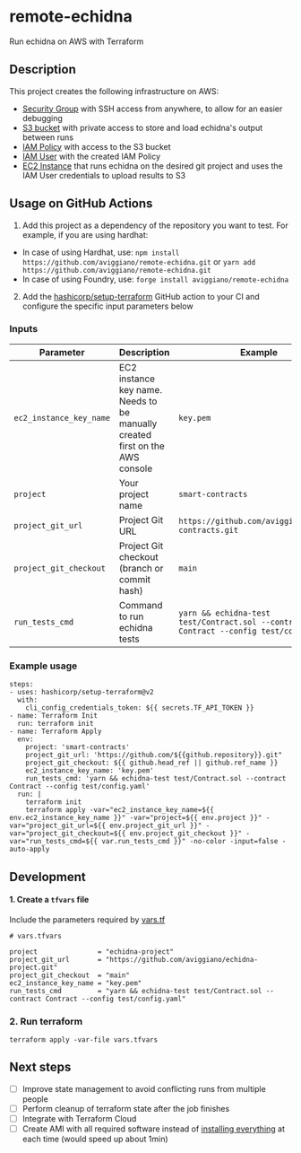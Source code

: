 # remote-echidna

Run echidna on AWS with Terraform

## Description

This project creates the following infrastructure on AWS:

- [Security Group](./terraform/security_group.tf) with SSH access from anywhere, to allow for an easier debugging
- [S3 bucket](./terraform/s3_bucket.tf) with private access to store and load echidna's output between runs
- [IAM Policy](./terraform/iam_user.tf) with access to the S3 bucket
- [IAM User](./terraform/iam_user.tf) with the created IAM Policy
- [EC2 Instance](./terraform/ec2_instance.tf) that runs echidna on the desired git project and uses the IAM User credentials to upload results to S3

## Usage on GitHub Actions

1. Add this project as a dependency of the repository you want to test. For example, if you are using hardhat:

- In case of using Hardhat, use: `npm install https://github.com/aviggiano/remote-echidna.git` or `yarn add https://github.com/aviggiano/remote-echidna.git`
- In case of using Foundry, use: `forge install aviggiano/remote-echidna`

2. Add the [hashicorp/setup-terraform](https://github.com/hashicorp/setup-terraform) GitHub action to your CI and configure the specific input parameters below

### Inputs

| Parameter               | Description                                                                  | Example                                                                                | Required |
| ----------------------- | ---------------------------------------------------------------------------- | -------------------------------------------------------------------------------------- | -------- |
| `ec2_instance_key_name` | EC2 instance key name. Needs to be manually created first on the AWS console | `key.pem`                                                                              | Yes      |
| `project`               | Your project name                                                            | `smart-contracts`                                                                      | Yes      |
| `project_git_url`       | Project Git URL                                                              | `https://github.com/aviggiano/smart-contracts.git`                                     | Yes      |
| `project_git_checkout`  | Project Git checkout (branch or commit hash)                                 | `main`                                                                                 | Yes      |
| `run_tests_cmd`         | Command to run echidna tests                                                 | `yarn && echidna-test test/Contract.sol --contract Contract --config test/config.yaml` | Yes      |

### Example usage

```
steps:
- uses: hashicorp/setup-terraform@v2
  with:
    cli_config_credentials_token: ${{ secrets.TF_API_TOKEN }}
- name: Terraform Init
  run: terraform init
- name: Terraform Apply
  env:
    project: 'smart-contracts'
    project_git_url: 'https://github.com/${{github.repository}}.git"
    project_git_checkout: ${{ github.head_ref || github.ref_name }}
    ec2_instance_key_name: 'key.pem'
    run_tests_cmd: 'yarn && echidna-test test/Contract.sol --contract Contract --config test/config.yaml'
  run: |
    terraform init
    terraform apply -var="ec2_instance_key_name=${{ env.ec2_instance_key_name }}" -var="project=${{ env.project }}" -var="project_git_url=${{ env.project_git_url }}" -var="project_git_checkout=${{ env.project_git_checkout }}" -var="run_tests_cmd=${{ var.run_tests_cmd }}" -no-color -input=false -auto-apply
```

## Development

#### 1. Create a `tfvars` file

Include the parameters required by [vars.tf](./terraform/vars.tf)

```
# vars.tfvars

project               = "echidna-project"
project_git_url       = "https://github.com/aviggiano/echidna-project.git"
project_git_checkout  = "main"
ec2_instance_key_name = "key.pem"
run_tests_cmd         = "yarn && echidna-test test/Contract.sol --contract Contract --config test/config.yaml"
```

### 2. Run terraform

```
terraform apply -var-file vars.tfvars
```

## Next steps

- [ ] Improve state management to avoid conflicting runs from multiple people
- [ ] Perform cleanup of terraform state after the job finishes
- [ ] Integrate with Terraform Cloud
- [ ] Create AMI with all required software instead of [installing everything](./terraform/user_data.tftpl) at each time (would speed up about 1min)
